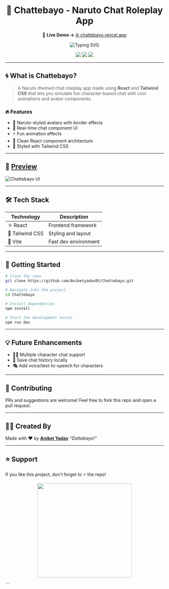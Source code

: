 
<h1 align="center">🍜 Chattebayo - Naruto Chat Roleplay App</h1>
<p align="center">
  🔗 <strong>Live Demo →</strong> <a href="https://chattebayo.vercel.app/">🌐 chattebayo.vercel.app</a>
</p>

<p align="center">
  <img src="https://readme-typing-svg.demolab.com?font=Fira+Code&duration=2000&pause=1000&color=FFA500&center=true&vCenter=true&width=435&lines=Believe+It!+Naruto+Chat+Has+Arrived!;Roleplay+as+Naruto+Characters!;React+%2B+Tailwind+%2B+Fun+%3D+Chattebayo" alt="Typing SVG" />
</p>

<p align="center">
  <img src="https://img.shields.io/github/languages/top/Aniketyadav05/Chattebayo?color=orange&style=for-the-badge" />
  <img src="https://img.shields.io/github/repo-size/Aniketyadav05/Chattebayo?style=for-the-badge&color=blueviolet" />
  <img src="https://img.shields.io/github/last-commit/Aniketyadav05/Chattebayo?style=for-the-badge&color=yellowgreen" />
</p>

---

## 🌀 What is Chattebayo?

> A Naruto-themed chat roleplay app made using **React** and **Tailwind CSS** that lets you simulate fun character-based chat with cool animations and avatar components.

### 🔥 Features

- 🧡 Naruto-styled avatars with border effects  
- 💬 Real-time chat component UI  
- ⚡ Fun animation effects  
- 🧠 Clean React component architecture  
- 🎨 Styled with Tailwind CSS  

---

## 📸 [**Preview**](https://chattebayo.vercel.app/)

![Chattebayo UI](https://github.com/user-attachments/assets/cc2c2aff-b12e-47ea-8d9c-0707afeff62d)

---

## 🛠️ Tech Stack

| Technology | Description |
|------------|-------------|
| ⚛️ React     | Frontend framework |
| 🎨 Tailwind CSS | Styling and layout |
| 🧰 Vite      | Fast dev environment |

---

## 🚀 Getting Started

```bash
# Clone the repo
git clone https://github.com/Aniketyadav05/Chattebayo.git

# Navigate into the project
cd Chattebayo

# Install dependencies
npm install

# Start the development server
npm run dev
````

---

## 💡 Future Enhancements
* 🧍‍♂️ Multiple character chat support
* 💾 Save chat history locally
* 🎭 Add voice/text-to-speech for characters

---

## 🤝 Contributing

PRs and suggestions are welcome! Feel free to fork this repo and open a pull request.

---

## 🧑‍💻 Created By

Made with ❤️ by [**Aniket Yadav**](https://github.com/Aniketyadav05)
*“Dattebayo!”*

---

## ⭐ Support

If you like this project, don't forget to ⭐ the repo!

<p align="center">
  <img src="[https://media.giphy.com/media/v1.Y2lkPTc5MGI3NjExcGptOGptdmJiaHFjMGI3bnB4Zzd1cWI0OHY1ZzVvazV5OHNoYjJvZCZlcD12MV9naWZzX3NlYXJjaCZjdD1n/kTlnPfLGUax5y/giphy.gif](https://media0.giphy.com/media/v1.Y2lkPTc5MGI3NjExMHIzZmpkNjhyc2F0azdlNmhocGJ1c3czOHlqaXJvanJ6ZzdzczN4ZCZlcD12MV9pbnRlcm5hbF9naWZfYnlfaWQmY3Q9Zw/tFSqMSMnzPRTAdvKyr/giphy.gif)" width="300"/>
</p>
```
